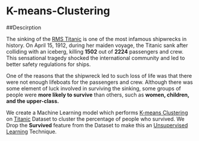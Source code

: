 # K-means-Clustering

##Descirption

The sinking of the [RMS Titanic](https://en.wikipedia.org/wiki/RMS_Titanic) is one of the most infamous shipwrecks in history.  On April 15, 1912, during her maiden voyage, the Titanic sank after colliding with an iceberg, killing **1502** out of **2224** passengers and crew. This sensational tragedy shocked the international community and led to better safety regulations for ships.


One of the reasons that the shipwreck led to such loss of life was that there were not enough lifeboats for the passengers and crew. Although there was some element of luck involved in surviving the sinking, some groups of people were **more likely to survive** than others, such as **women, children, and the upper-class.**

We create a Machine Learning model which performs [K-means Clustering](https://www.datascience.com/blog/k-means-clustering) on [Titanic](https://www.kaggle.com/c/titanic/data) Dataset to cluster the percentage of people who survived. We Drop the **Survived** feature from the Dataset to make this an [Unsupervised Learning](https://en.wikipedia.org/wiki/Unsupervised_learning) Technique.
